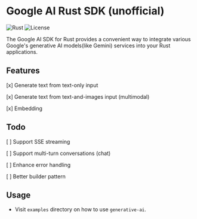 # Google AI Rust SDK (unofficial)

![Rust](https://img.shields.io/badge/Rust-1.70+-orange.svg)
![License](https://img.shields.io/badge/License-MIT-blue.svg)

The Google AI SDK for Rust provides a convenient way to integrate various Google's generative AI models(like Gemini) services into your Rust applications.

## Features

[x] Generate text from text-only input

[x] Generate text from text-and-images input (multimodal)

[x] Embedding

## Todo
[ ] Support SSE streaming

[ ] Support multi-turn conversations (chat)

[ ] Enhance error handling

[ ] Better builder pattern

## Usage
- Visit `examples` directory on how to use `generative-ai`.

